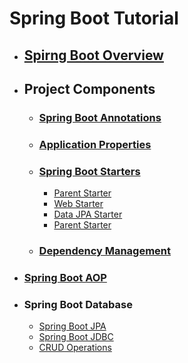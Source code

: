 # Spring Boot Tutorial
  - ## [Spirng Boot Overview](1_Spring_Boot_Overview/README.md)
  - ## Project Components
    - ### [Spring Boot Annotations](2_Project_Components/Spring_Boot_Annotation/README.md)
    - ### [Application Properties](2_Project_Components/Application_Properties/README.md)
    - ### [Spring Boot Starters](2_Project_Components/Spring_Boot_Starter/README.md)
      - [Parent Starter](2_Project_Components/Spring_Boot_Starter/Parent/README.md)
      - [Web Starter](2_Project_Components/Spring_Boot_Starter/Web/README.md)
      - [Data JPA Starter](2_Project_Components/Spring_Boot_Starter/README.md)
      - [Parent Starter](2_Project_Components/Spring_Boot_Starter/README.md)
    - ### [Dependency Management](2_Project_Components/Dependency_Management/README.md)
  - ### [Spring Boot AOP](3_Spring_Boot_AOP/README.md)
  - ### Spring Boot Database
    - [Spring Boot JPA](4_Spring_Boot_Database/Spring_Data_JPA/README.md)
    - [Spring Boot JDBC](4_Spring_Boot_Database/Spring_Boot_JDBC/README.md)
    - [CRUD Operations](4_Spring_Boot_Database/Crud_Operations/README.md)
